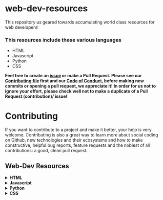 # web-dev-resources

This repository us geared towards accumulating world class resources for web developers!

### This resources include these various languages

- HTML
- Javascript
- Python
- CSS

**Feel free to create an [issue](https://github.com/chryz-hub/web-dev-resources/issues) or make a Pull Request. Please see our [Contributing file](https://github.com/chryz-hub/web-dev-resources/blob/master/CONTRIBUTING.md)
first and our [Code of Conduct](https://github.com/chryz-hub/web-dev-resources/blob/master/CODE_OF_CONDUCT.md), before making new commits or opening a pull request, we appreciate it!
In order for us not to ignore your effort, please check well not to make a duplicate of a Pull Request (contribution)/ issue!**

# Contributing

If you want to contribute to a project and make it better, your help is very welcome. Contributing is also a great way to learn more about social coding on Github, new technologies and their ecosystems and how to make constructive, helpful bug reports, feature requests and the noblest of all contributions: a good, clean pull request.

## Web-Dev Resources

<details>
<summary>
<strong> HTML</strong>
</summary>
    <ul>
    <li><a href="https://html5doctor.com"> HTML5 Doctor</a></li>
    <li><a href="https://htmlrocks.com"> HTMLRocks</a></li>
    <li><a href="https://htmlreference.io"> HTML5 Reference</a></li>
    </ul>
</details>

<details>
<summary>
<strong> Javascript</strong>
</summary>
    <ul>
       <li><a href="https://javascript.info">Javascript.info </a></li>
       <li><a href="https://developer.mozilla.org">Mozilla Developers Network</a></li>
       <li><a href="https://eloquentjavascript.net">Eloquent Javascript</a></li>
       <li><a href="https://Javascript30.com"> Javascript30</a></li>   
 </ul>
</details>

<details>
<summary>
<strong> Python</strong>
</summary>
  <ul>
     <li><a href="https://pythonbasics.org">Python Basics</a></li>
     <li><a href="https://learnpython.org">Learn Python</a></li>
     <li><a href="https://py4e.com">Py4e</a></li>
     <li><a href="https://pythonprogramming.net">Python Programming</a></li>
     <li><a href="https://python.org">Python.org</a></li>
     <li><a href="https://programiz.com">Programiz</a><li>
     <li><a href="https://realpython.com">Real Python</a></li>
  </ul>
</details>

<details>
<summary>
<strong> CSS</strong>
</summary>
    <ul>
        <li><a href="css-tricks.com">CSS tricks </a></li>
        <li><a href="https://cssreference.io"> CSS Reference</a></li>
        <li><a href="https://cssportal.com">CSS Portal</a></li>
        <li><a href="https://enjoycss.com">Enjoy CSS</a></li>
        <li><a href="https://cssdeck.com">CSS Deck</a></li>
        <li><a href="https://webcode.tools/css-generator">Web Tools</a></li>
        <li><a href="https://csstriggers.com">CSS Triggers</a></li>
        <li><a href="https://cubic-bezier.com">Cubic Bezier</a></li>
</ul>
</details>
